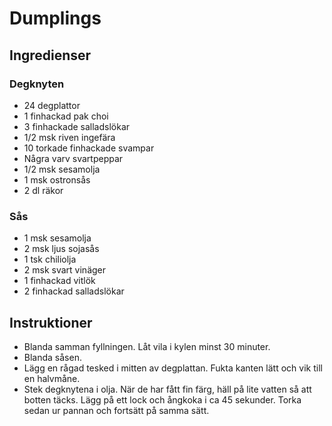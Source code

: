 # Dumplings

## Ingredienser

### Degknyten

* 24 degplattor
* 1 finhackad pak choi
* 3 finhackade salladslökar
* 1/2 msk riven ingefära
* 10 torkade finhackade svampar
* Några varv svartpeppar
* 1/2 msk sesamolja
* 1 msk ostronsås
* 2 dl räkor

### Sås

* 1 msk sesamolja
* 2 msk ljus sojasås
* 1 tsk chiliolja
* 2 msk svart vinäger
* 1 finhackad vitlök
* 2 finhackad salladslökar

## Instruktioner

* Blanda samman fyllningen. Låt vila i kylen minst 30 minuter.
* Blanda såsen.
* Lägg en rågad tesked i mitten av degplattan. Fukta kanten lätt och vik till en halvmåne.
* Stek degknytena i olja. När de har fått fin färg, häll på lite vatten så att botten täcks. Lägg på ett lock och ångkoka i ca 45 sekunder. Torka sedan ur pannan och fortsätt på samma sätt.
